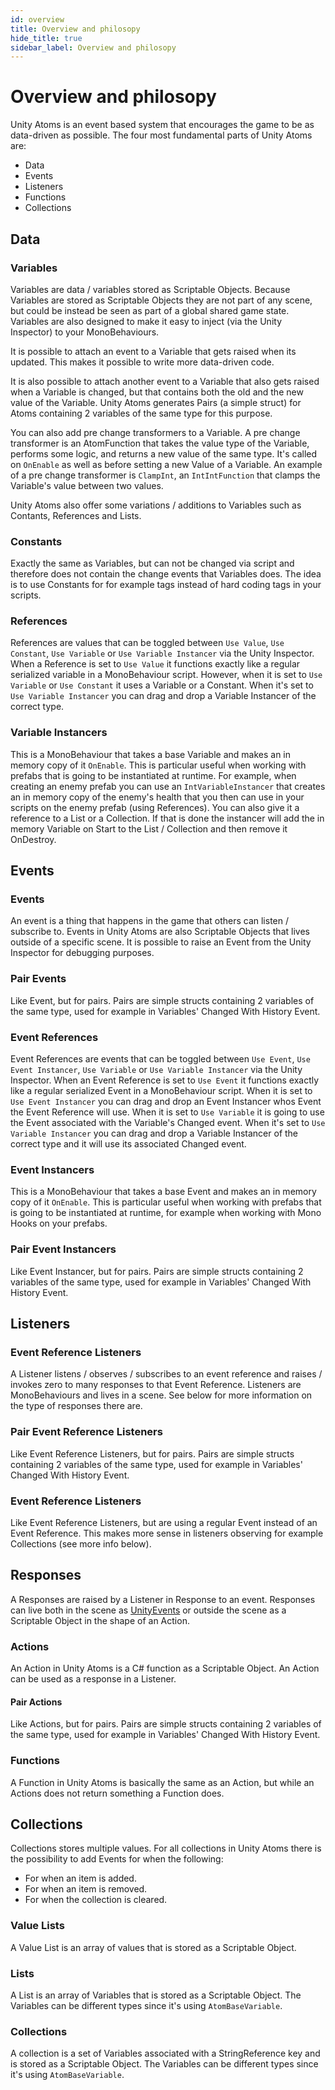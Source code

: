 ```yaml
---
id: overview
title: Overview and philosopy
hide_title: true
sidebar_label: Overview and philosopy
---
```


# Overview and philosopy

Unity Atoms is an event based system that encourages the game to be as data-driven as possible. The four most fundamental parts of Unity Atoms are:

-   Data
-   Events
-   Listeners
-   Functions
-   Collections

## Data

### Variables

Variables are data / variables stored as Scriptable Objects. Because Variables are stored as Scriptable Objects they are not part of any scene, but could be instead be seen as part of a global shared game state. Variables are also designed to make it easy to inject (via the Unity Inspector) to your MonoBehaviours.

It is possible to attach an event to a Variable that gets raised when its updated. This makes it possible to write more data-driven code.

It is also possible to attach another event to a Variable that also gets raised when a Variable is changed, but that contains both the old and the new value of the Variable. Unity Atoms generates Pairs (a simple struct) for Atoms containing 2 variables of the same type for this purpose.

You can also add pre change transformers to a Variable. A pre change transformer is an AtomFunction that takes the value type of the Variable, performs some logic, and returns a new value of the same type. It's called on `OnEnable` as well as before setting a new Value of a Variable. An example of a pre change transformer is `ClampInt`, an `IntIntFunction` that clamps the Variable's value between two values.

Unity Atoms also offer some variations / additions to Variables such as Contants, References and Lists.

### Constants

Exactly the same as Variables, but can not be changed via script and therefore does not contain the change events that Variables does. The idea is to use Constants for for example tags instead of hard coding tags in your scripts.

### References

References are values that can be toggled between `Use Value`, `Use Constant`, `Use Variable` or `Use Variable Instancer` via the Unity Inspector. When a Reference is set to `Use Value` it functions exactly like a regular serialized variable in a MonoBehaviour script. However, when it is set to `Use Variable` or `Use Constant` it uses a Variable or a Constant. When it's set to `Use Variable Instancer` you can drag and drop a Variable Instancer of the correct type.

### Variable Instancers

This is a MonoBehaviour that takes a base Variable and makes an in memory copy of it `OnEnable`. This is particular useful when working with prefabs that is going to be instantiated at runtime. For example, when creating an enemy prefab you can use an `IntVariableInstancer` that creates an in memory copy of the enemy's health that you then can use in your scripts on the enemy prefab (using References). You can also give it a reference to a List or a Collection. If that is done the instancer will add the in memory Variable on Start to the List / Collection and then remove it OnDestroy.

## Events

### Events

An event is a thing that happens in the game that others can listen / subscribe to. Events in Unity Atoms are also Scriptable Objects that lives outside of a specific scene. It is possible to raise an Event from the Unity Inspector for debugging purposes.

### Pair Events

Like Event, but for pairs. Pairs are simple structs containing 2 variables of the same type, used for example in Variables' Changed With History Event.

### Event References

Event References are events that can be toggled between `Use Event`, `Use Event Instancer`, `Use Variable` or `Use Variable Instancer` via the Unity Inspector. When an Event Reference is set to `Use Event` it functions exactly like a regular serialized Event in a MonoBehaviour script. When it is set to `Use Event Instancer` you can drag and drop an Event Instancer whos Event the Event Reference will use. When it is set to `Use Variable` it is going to use the Event associated with the Variable's Changed event. When it's set to `Use Variable Instancer` you can drag and drop a Variable Instancer of the correct type and it will use its associated Changed event.

### Event Instancers

This is a MonoBehaviour that takes a base Event and makes an in memory copy of it `OnEnable`. This is particular useful when working with prefabs that is going to be instantiated at runtime, for example when working with Mono Hooks on your prefabs.

### Pair Event Instancers

Like Event Instancer, but for pairs. Pairs are simple structs containing 2 variables of the same type, used for example in Variables' Changed With History Event.

## Listeners

### Event Reference Listeners

A Listener listens / observes / subscribes to an event reference and raises / invokes zero to many responses to that Event Reference. Listeners are MonoBehaviours and lives in a scene. See below for more information on the type of responses there are.

### Pair Event Reference Listeners

Like Event Reference Listeners, but for pairs. Pairs are simple structs containing 2 variables of the same type, used for example in Variables' Changed With History Event.

### Event Reference Listeners

Like Event Reference Listeners, but are using a regular Event instead of an Event Reference. This makes more sense in listeners observing for example Collections (see more info below).

## Responses

A Responses are raised by a Listener in Response to an event. Responses can live both in the scene as [UnityEvents](https://docs.unity3d.com/ScriptReference/Events.UnityEvent.html) or outside the scene as a Scriptable Object in the shape of an Action.

### Actions

An Action in Unity Atoms is a C# function as a Scriptable Object. An Action can be used as a response in a Listener.

#### Pair Actions

Like Actions, but for pairs. Pairs are simple structs containing 2 variables of the same type, used for example in Variables' Changed With History Event.

### Functions

A Function in Unity Atoms is basically the same as an Action, but while an Actions does not return something a Function does.

## Collections

Collections stores multiple values. For all collections in Unity Atoms there is the possibility to add Events for when the following:

-   For when an item is added.
-   For when an item is removed.
-   For when the collection is cleared.

### Value Lists

A Value List is an array of values that is stored as a Scriptable Object.

### Lists

A List is an array of Variables that is stored as a Scriptable Object. The Variables can be different types since it's using `AtomBaseVariable`.

### Collections

A collection is a set of Variables associated with a StringReference key and is stored as a Scriptable Object. The Variables can be different types since it's using `AtomBaseVariable`.
